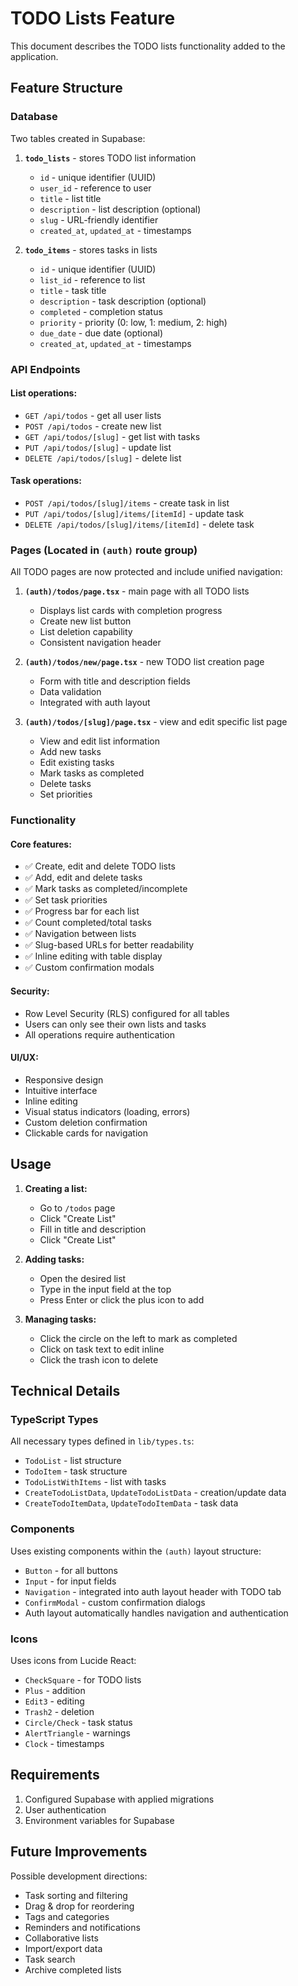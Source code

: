 # TODO Lists Feature

This document describes the TODO lists functionality added to the application.

## Feature Structure

### Database

Two tables created in Supabase:

1. **`todo_lists`** - stores TODO list information
   - `id` - unique identifier (UUID)
   - `user_id` - reference to user
   - `title` - list title
   - `description` - list description (optional)
   - `slug` - URL-friendly identifier
   - `created_at`, `updated_at` - timestamps

2. **`todo_items`** - stores tasks in lists
   - `id` - unique identifier (UUID)
   - `list_id` - reference to list
   - `title` - task title
   - `description` - task description (optional)
   - `completed` - completion status
   - `priority` - priority (0: low, 1: medium, 2: high)
   - `due_date` - due date (optional)
   - `created_at`, `updated_at` - timestamps

### API Endpoints

#### List operations:
- `GET /api/todos` - get all user lists
- `POST /api/todos` - create new list
- `GET /api/todos/[slug]` - get list with tasks
- `PUT /api/todos/[slug]` - update list
- `DELETE /api/todos/[slug]` - delete list

#### Task operations:
- `POST /api/todos/[slug]/items` - create task in list
- `PUT /api/todos/[slug]/items/[itemId]` - update task
- `DELETE /api/todos/[slug]/items/[itemId]` - delete task

### Pages (Located in `(auth)` route group)

All TODO pages are now protected and include unified navigation:

1. **`(auth)/todos/page.tsx`** - main page with all TODO lists
   - Displays list cards with completion progress
   - Create new list button
   - List deletion capability
   - Consistent navigation header

2. **`(auth)/todos/new/page.tsx`** - new TODO list creation page
   - Form with title and description fields
   - Data validation
   - Integrated with auth layout

3. **`(auth)/todos/[slug]/page.tsx`** - view and edit specific list page
   - View and edit list information
   - Add new tasks
   - Edit existing tasks
   - Mark tasks as completed
   - Delete tasks
   - Set priorities

### Functionality

#### Core features:
- ✅ Create, edit and delete TODO lists
- ✅ Add, edit and delete tasks
- ✅ Mark tasks as completed/incomplete
- ✅ Set task priorities
- ✅ Progress bar for each list
- ✅ Count completed/total tasks
- ✅ Navigation between lists
- ✅ Slug-based URLs for better readability
- ✅ Inline editing with table display
- ✅ Custom confirmation modals

#### Security:
- Row Level Security (RLS) configured for all tables
- Users can only see their own lists and tasks
- All operations require authentication

#### UI/UX:
- Responsive design
- Intuitive interface
- Inline editing
- Visual status indicators (loading, errors)
- Custom deletion confirmation
- Clickable cards for navigation

## Usage

1. **Creating a list:**
   - Go to `/todos` page
   - Click "Create List"
   - Fill in title and description
   - Click "Create List"

2. **Adding tasks:**
   - Open the desired list
   - Type in the input field at the top
   - Press Enter or click the plus icon to add

3. **Managing tasks:**
   - Click the circle on the left to mark as completed
   - Click on task text to edit inline
   - Click the trash icon to delete

## Technical Details

### TypeScript Types
All necessary types defined in `lib/types.ts`:
- `TodoList` - list structure
- `TodoItem` - task structure
- `TodoListWithItems` - list with tasks
- `CreateTodoListData`, `UpdateTodoListData` - creation/update data
- `CreateTodoItemData`, `UpdateTodoItemData` - task data

### Components
Uses existing components within the `(auth)` layout structure:
- `Button` - for all buttons
- `Input` - for input fields
- `Navigation` - integrated into auth layout header with TODO tab
- `ConfirmModal` - custom confirmation dialogs
- Auth layout automatically handles navigation and authentication

### Icons
Uses icons from Lucide React:
- `CheckSquare` - for TODO lists
- `Plus` - addition
- `Edit3` - editing
- `Trash2` - deletion
- `Circle/Check` - task status
- `AlertTriangle` - warnings
- `Clock` - timestamps

## Requirements

1. Configured Supabase with applied migrations
2. User authentication
3. Environment variables for Supabase

## Future Improvements

Possible development directions:
- Task sorting and filtering
- Drag & drop for reordering
- Tags and categories
- Reminders and notifications
- Collaborative lists
- Import/export data
- Task search
- Archive completed lists
